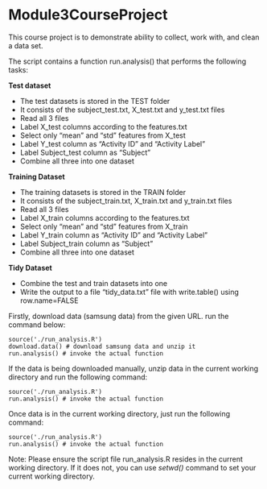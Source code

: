 # Module3CourseProject
This course project is to demonstrate ability to collect, work with, and clean a data set.

The script contains a function run.analysis() that performs the following tasks:

**Test dataset**
* The test datasets is stored in the TEST folder
* It consists of the subject_test.txt, X_test.txt and y_test.txt files
* Read all 3 files
* Label X_test columns according to the features.txt
* Select only “mean” and “std” features from X_test
* Label Y_test column as “Activity ID” and “Activity Label”
* Label Subject_test column as “Subject”
* Combine all three into one dataset

**Training Dataset**
* The training datasets is stored in the TRAIN folder
* It consists of the subject_train.txt, X_train.txt and y_train.txt files
* Read all 3 files
* Label X_train columns according to the features.txt
* Select only “mean” and “std” features from X_train
* Label Y_train column as “Activity ID” and “Activity Label”
* Label Subject_train column as “Subject”
* Combine all three into one dataset

**Tidy Dataset**
* Combine the test and train datasets into one
* Write the output to a file “tidy_data.txt” file with write.table() using row.name=FALSE

Firstly, download data (samsung data) from the given URL. run the command below:
```
source('./run_analysis.R')
download.data() # download samsung data and unzip it
run.analysis() # invoke the actual function
```

If the data is being downloaded manually, unzip data in the current working directory and run the following command:
```
source('./run_analysis.R')
run.analysis() # invoke the actual function
```

Once data is in the current working directory, just run the following command:
```
source('./run_analysis.R')
run.analysis() # invoke the actual function
```

Note: Please ensure the script file run_analysis.R resides in the current working directory. If it does not, you can use *setwd()* command to set your current working directory.
